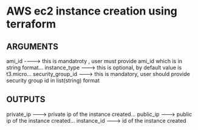 # AWS ec2 instance creation using terraform

## ARGUMENTS
ami_id ---->  this is mandatroty , user must provide ami_id which is in string format...
instance_type ---> this is optional, by default value is t3.micro...
security_group_id ---> this is mandatory, user should provide security group id in list(string) format

## OUTPUTS
private_ip ---> private ip of the instance created...
public_ip ---> public ip of the instance created...
instance_id ---> id of the instance created